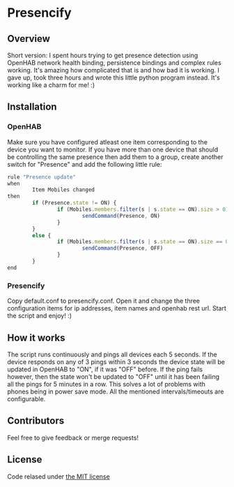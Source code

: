 # Presencify

## Overview

Short version: I spent hours trying to get presence detection using OpenHAB network health binding, persistence bindings and complex rules working. It's amazing how complicated that is and how bad it is working. I gave up, took three hours and wrote this little python program instead. It's working like a charm for me! :)

## Installation

### OpenHAB

Make sure you have configured atleast one item corresponding to the device you want to monitor. If you have more than one device that should be controlling the same presence then add them to a group, create another switch for "Presence" and add the following little rule:

```javascript
rule "Presence update"
when
        Item Mobiles changed
then
        if (Presence.state != ON) {
                if (Mobiles.members.filter(s | s.state == ON).size > 0) {
                        sendCommand(Presence, ON)
                }
        }
        else {
                if (Mobiles.members.filter(s | s.state == ON).size == 0) {
                        sendCommand(Presence, OFF)
                }
        }
end
```

### Presencify

Copy default.conf to presencify.conf. Open it and change the three configuration items for ip addresses, item names and openhab rest url. Start the script and enjoy! :)

## How it works

The script runs continuously and pings all devices each 5 seconds. If the device responds on any of 3 pings within 3 seconds the device state will be updated in OpenHAB to "ON", if it was "OFF" before. If the ping fails however, then the state won't be updated to "OFF" until it has been failing all the pings for 5 minutes in a row. This solves a lot of problems with phones being in power save mode. All the mentioned intervals/timeouts are configurable.

## Contributors

Feel free to give feedback or merge requests!

## License

Code relased under [the MIT license](https://github.com/twbs/bootstrap/blob/master/LICENSE)
